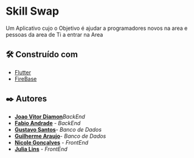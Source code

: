 # Skill Swap

Um Aplicativo cujo o Objetivo é ajudar a programadores novos na area e pessoas da area de Ti a entrar na Area

## 🛠️ Construído com

* [Flutter](https://flutter.dev)
* [FireBase](https://firebase.google.com/?hl=pt-br) 


 

## ✒️ Autores


* [**Joao Vitor Diamon**](https://github.com/JoaoVitorDiamon)*BackEnd*
* [**Fabio Andrade**](https://github.com/FabioSouzaOrcus09) - *BackEnd* 
* [**Gustavo Santos**](https://github.com/GustavoSantos777)- *Banco de Dados* 
* [**Guilherme Araujo**](https://github.com/GuilhermeAraujo539)- *Banco de Dados* 
* [**Nicole Gonçalves**](https://github.com/NicoleOG12) - *FrontEnd* 
*  [**Julia Lins**](https://github.com/linsjulia) - *FrontEnd*
